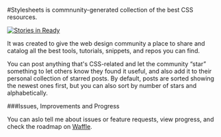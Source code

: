 #Stylesheets is commnunity-generated collection of the best CSS resources.

[![Stories in Ready](https://badge.waffle.io/jamiewilson/stylesheets.svg?label=ready&title=Ready)](http://waffle.io/jamiewilson/stylesheets)

It was created to give the web design community a place to share and catalog all the best tools, tutorials, snippets, and repos you can find.

You can post anything that's CSS-related and let the community “star” something to let others know they found it useful, and also add it to their personal collection of starred posts. By default, posts are sorted showing the newest ones first, but you can also sort by number of stars and alphabetically.

###Issues, Improvements and Progress

You can aslo tell me about issues or feature requests, view progress, and check the roadmap on [Waffle](https://waffle.io/jamiewilson/stylesheets).
